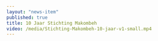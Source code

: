 ```yaml
---
layout: "news-item"
published: true
title: 10 Jaar Stichting Makombeh
video: /media/Stichting-Makombeh-10-jaar-v1-small.mp4
---
```


